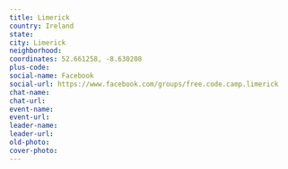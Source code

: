```yaml
---
title: Limerick
country: Ireland
state: 
city: Limerick
neighborhood: 
coordinates: 52.661258, -8.630208
plus-code:
social-name: Facebook
social-url: https://www.facebook.com/groups/free.code.camp.limerick
chat-name:
chat-url:
event-name:
event-url:
leader-name:
leader-url:
old-photo: 
cover-photo:
---
```


